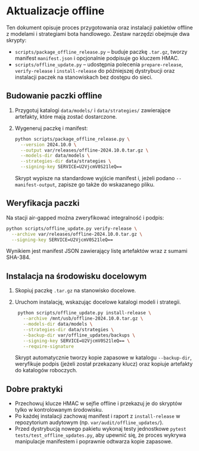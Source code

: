 # Aktualizacje offline

Ten dokument opisuje proces przygotowania oraz instalacji pakietów offline z modelami
i strategiami bota handlowego. Zestaw narzędzi obejmuje dwa skrypty:

- `scripts/package_offline_release.py` – buduje paczkę `.tar.gz`, tworzy manifest
  `manifest.json` i opcjonalnie podpisuje go kluczem HMAC.
- `scripts/offline_update.py` – udostępnia polecenia `prepare-release`,
  `verify-release` i `install-release` do późniejszej dystrybucji oraz instalacji
  paczek na stanowiskach bez dostępu do sieci.

## Budowanie paczki offline

1. Przygotuj katalogi `data/models/` i `data/strategies/` zawierające artefakty,
   które mają zostać dostarczone.
2. Wygeneruj paczkę i manifest:

   ```bash
   python scripts/package_offline_release.py \
     --version 2024.10.0 \
     --output var/releases/offline-2024.10.0.tar.gz \
     --models-dir data/models \
     --strategies-dir data/strategies \
     --signing-key SERVICE=U2VjcmV0S21leQ==
   ```

   Skrypt wypisze na standardowe wyjście manifest i, jeżeli podano
   `--manifest-output`, zapisze go także do wskazanego pliku.

## Weryfikacja paczki

Na stacji air-gapped można zweryfikować integralność i podpis:

```bash
python scripts/offline_update.py verify-release \
  --archive var/releases/offline-2024.10.0.tar.gz \
  --signing-key SERVICE=U2VjcmV0S21leQ==
```

Wynikiem jest manifest JSON zawierający listę artefaktów wraz z sumami SHA-384.

## Instalacja na środowisku docelowym

1. Skopiuj paczkę `.tar.gz` na stanowisko docelowe.
2. Uruchom instalację, wskazując docelowe katalogi modeli i strategii.

   ```bash
    python scripts/offline_update.py install-release \
      --archive /mnt/usb/offline-2024.10.0.tar.gz \
      --models-dir data/models \
      --strategies-dir data/strategies \
      --backup-dir var/offline_updates/backups \
      --signing-key SERVICE=U2VjcmV0S21leQ== \
      --require-signature
   ```

   Skrypt automatycznie tworzy kopie zapasowe w katalogu `--backup-dir`, weryfikuje
   podpis (jeżeli został przekazany klucz) oraz kopiuje artefakty do katalogów
   roboczych.

## Dobre praktyki

- Przechowuj klucze HMAC w sejfie offline i przekazuj je do skryptów tylko w
  kontrolowanym środowisku.
- Po każdej instalacji zachowaj manifest i raport z `install-release` w repozytorium
  audytowym (np. `var/audit/offline_updates/`).
- Przed dystrybucją nowego pakietu wykonaj testy jednostkowe
  `pytest tests/test_offline_updates.py`, aby upewnić się, że proces wykrywa
  manipulacje manifestem i poprawnie odtwarza kopie zapasowe.
